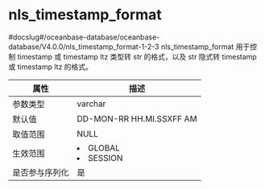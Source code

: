 nls_timestamp_format 
=========================================
#docslug#/oceanbase-database/oceanbase-database/V4.0.0/nls_timestamp_format-1-2-3
nls_timestamp_format 用于控制 timestamp 或 timestamp ltz 类型转 str 的格式，以及 str 隐式转 timestamp 或 timestamp ltz 的格式。


| **属性**  |                                                   **描述**                                                   |
|---------|------------------------------------------------------------------------------------------------------------|
| 参数类型    | varchar                                                                                                    |
| 默认值     | DD-MON-RR HH.MI.SSXFF AM                                                                                   |
| 取值范围    | NULL                                                                                                       |
| 生效范围    | <li> GLOBAL   <li> SESSION    |
| 是否参与序列化 | 是                                                                                                          |


